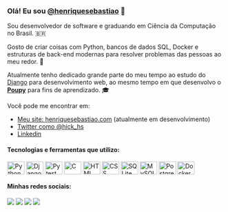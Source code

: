 ### Olá! Eu sou [@henriquesebastiao](https://twitter.com/hick_hs) 👋

Sou desenvolvedor de software e graduando em Ciência da Computação no Brasil. 🇧🇷

Gosto de criar coisas com Python, bancos de dados SQL, Docker e estruturas de back-end modernas para resolver problemas das pessoas ao meu redor. 🚀

Atualmente tenho dedicado grande parte do meu tempo ao estudo do [Django](https://www.djangoproject.com/) para desenvolvimento web, ao mesmo tempo em que desenvolvo o [**Poupy**](https://github.com/henriquesebastiao/poupy/) para fins de aprendizado. 🎓

Você pode me encontrar em:

* [Meu site: henriquesebastiao.com](https://henriquesebastiao.com) (atualmente em desenvolvimento)
* [Twitter como @hick_hs](https://twitter.com/hick_hs)
* [Linkedin](https://www.linkedin.com/in/henriquesebastiao/)

<!-- Ícones de Tecnologias -->
<div style="display: inline_block">
  <h4>Tecnologias e ferramentas que utilizo:</h4>
  <img align="center" alt="Python" height="30" width="40" src="https://cdn.jsdelivr.net/gh/devicons/devicon/icons/python/python-original.svg">
  <img align="center" alt="Django" height="30" width="40" src="https://www.svgrepo.com/show/353657/django-icon.svg">
  <img align="center" alt="Pytest" height="30" width="40" src="https://cdn.jsdelivr.net/gh/devicons/devicon/icons/pytest/pytest-original.svg">
  <img align="center" alt="C" height="30" width="40" src="https://cdn.jsdelivr.net/gh/devicons/devicon/icons/c/c-original.svg">
  <img align="center" alt="HTML" height="30" width="40" src="https://cdn.jsdelivr.net/gh/devicons/devicon/icons/html5/html5-original.svg">
  <img align="center" alt="CSS" height="30" width="40" src="https://cdn.jsdelivr.net/gh/devicons/devicon/icons/css3/css3-original.svg">
  <img align="center" alt="SQLite" height="30" width="40" src="https://cdn.jsdelivr.net/gh/devicons/devicon/icons/sqlite/sqlite-original.svg">
  <img align="center" alt="MySQL" height="30" width="40" src="https://cdn.jsdelivr.net/gh/devicons/devicon/icons/mysql/mysql-original.svg">
  <img align="center" alt="PostgreSQL" height="30" width="40" src="https://cdn.jsdelivr.net/gh/devicons/devicon/icons/postgresql/postgresql-plain.svg">
  <img align="center" alt="Docker" height="30" width="40" src="https://cdn.jsdelivr.net/gh/devicons/devicon/icons/docker/docker-plain.svg">
</div>

<!-- Minhas redes sociais -->
<!-- LINKEDIN -->
<div style="display: inline_block">
  <h4>Minhas redes sociais:</h4>
  <a href="https://www.linkedin.com/in/henriquesebastiao/" target="_blank"><img src="https://img.shields.io/badge/LinkedIn-0077B5?logo=linkedin&logoColor=white" target="_blank"></a>
  <!-- TWITTER -->
  <a href="https://twitter.com/hick_hs" target="_blank"><img src="https://img.shields.io/badge/Twitter-000000?logo=x&logoColor=white" target="_blank"></a>
  <!-- INSTAGRAM -->
  <a href="https://www.instagram.com/hick.hs/" target="_blank"><img src="https://img.shields.io/badge/Instagram-E4405F?logo=instagram&logoColor=white" target="_blank"></a>
  <!-- EMAIL -->
  <a href="mailto:contato@henriquesebastiao.com" target="_blank"><img src="https://img.shields.io/badge/Gmail-D14836?logo=gmail&logoColor=white" target="_blank"></a>
</div>
